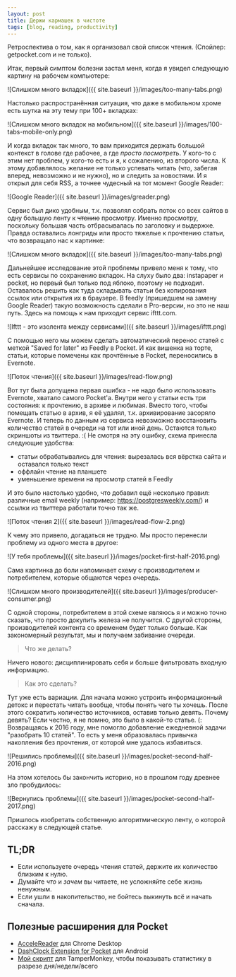 ```yaml
---
layout: post
title: Держи кармашек в чистоте
tags: [blog, reading, productivity]
---
```


Ретроспектива о том, как я организовал свой список чтения. (Спойлер: getpocket.com и не только).

Итак, первый симптом болезни застал меня, когда я увидел следующую картину на рабочем компьютере:

![Слишком много вкладок]({{ site.baseurl }}/images/too-many-tabs.png)

Настолько распространённая ситуация, что даже в мобильном хроме есть шутка на эту тему при 100+ вкладках:

![Слишком много вкладок на мобильном]({{ site.baseurl }}/images/100-tabs-mobile-only.png)

И когда вкладок так много, то вам приходится держать большой контекст в голове где рабочее, а где _просто посмотреть_. У кого-то с этим нет проблем, у кого-то есть и я, к сожалению, из второго числа. К этому добавлялось желание не только успевать читать (что, забегая вперед, невозможно и не нужно), но и следить за новостями. И я открыл для себя RSS, а точнее чудесный на тот момент Google Reader:

![Google Reader]({{ site.baseurl }}/images/greader.png)

Сервис был дико удобным, т.к. позволял собрать поток со всех сайтов в одну большую ленту к <strike>чтению</strike> просмотру. Именно просмотру, поскольку большая часть отбрасывалась по заголовку и выдержке. Правда оставались лонгриды или просто тяжелые к прочтению статьи, что возвращало нас к картинке:

![Слишком много вкладок]({{ site.baseurl }}/images/too-many-tabs.png)

Дальнейшее исследование этой проблемы привело меня к тому, что есть сервисы по сохранению вкладок. На слуху было два: instapaper и pocket, но первый был только под яблоко, поэтому не подходил. Оставалось решить как туда складывать статьи без копирования ссылок или открытия их в браузере. В feedly (пришедшем на замену Google Reader) такую возможность сделали в Pro-версии, но это не наш путь. Здесь на помощь к нам приходит сервис ifttt.com.

![Ifttt - это изолента между сервисами]({{ site.baseurl }}/images/ifttt.png)

С помощью него мы можем сделать автоматический перенос статей с меткой "Saved for later" из Feedly в Pocket. И как вишенка на торте, статьи, которые помечены как прочтённые в Pocket, переносились в Evernote.

![Поток чтения]({{ site.baseurl }}/images/read-flow.png)

Вот тут была допущена первая ошибка - не надо было использовать Evernote, хватало самого Pocket'a. Внутри него у статьи есть три состояния: к прочтению, в архиве и любимая. Вместо того, чтобы помещать статью в архив, я её удалял, т.к. архивирование засоряло Evernote. И теперь по данным из сервиса невозможно восстановить количество статей в очереди на тот или иной день. Остаются только скриншоты из твиттера. :(
Не смотря на эту ошибку, схема принесла следующие удобства:
* статьи обрабатывались для чтения: вырезалась вся вёрстка сайта и оставался только текст
* оффлайн чтение на планшете
* уменьшение времени на просмотр статей в Feedly

И это было настолько удобно, что добавил ещё несколько правил: различные email weekly (например: https://postgresweekly.com/) и ссылки из твиттера работали точно так же.

![Поток чтения 2]({{ site.baseurl }}/images/read-flow-2.png)

К чему это привело, догадаться не трудно. Мы просто перенесли проблему из одного места в другое:

![У тебя проблемы]({{ site.baseurl }}/images/pocket-first-half-2016.png)

Сама картинка до боли напоминает схему с производителем и потребителем, которые общаются через очередь.

![Слишком много производителей]({{ site.baseurl }}/images/producer-consumer.png)

С одной стороны, потребителем в этой схеме являюсь я и можно точно сказать, что просто докупить железа не получится. С другой стороны, производителей контента со временем будет только больше. Как закономерный результат, мы и получаем забивание очереди.
> Что же делать?

Ничего нового: дисциплинировать себя и больше фильтровать входную информацию.
> Как это сделать?

Тут уже есть вариации. Для начала можно устроить информационный детокс и перестать читать вообще, чтобы понять чего ты хочешь. После этого сократить количество источников, оставив только девять. Почему девять? Если честно, я не помню, это было в какой-то статье. (:
Возвращаясь к 2016 году, мне помогло добавление ежедневной задачи "разобрать 10 статей". То есть у меня образовалась привычка накопления без прочтения, от которой мне удалось избавиться.

![Решились проблемы]({{ site.baseurl }}/images/pocket-second-half-2016.png)

На этом хотелось бы закончить историю, но в прошлом году древнее зло пробудилось:

![Вернулись проблемы]({{ site.baseurl }}/images/pocket-second-half-2017.png)

Пришлось изобретать собственную алгоритмическую ленту, о которой расскажу в следующей статье.

## TL;DR
* Если используете очередь чтения статей, держите их количество близким к нулю.
* Думайте _что_ и _зачем_ вы читаете, не усложняйте себе жизнь ненужным.
* Если ушли в накопительство, не бойтесь выкинуть всё и начать сначала.

## Полезные расширения для Pocket
* [AcceleReader](https://chrome.google.com/webstore/detail/accelereader-power-up-you/ndaldjfflhocdageglcnflfanmdhgfbi) для Chrome Desktop
* [DashClock Extension for Pocket](https://play.google.com/store/apps/details?id=dev.emmaguy.pocketwidget) для Android
* [Мой скрипт](https://gist.github.com/vanadium23/d9ea3b7c2e8f3265ff209cb7358127fb) для TamperMonkey, чтобы показывать статистику в разрезе дня/недели/всего
